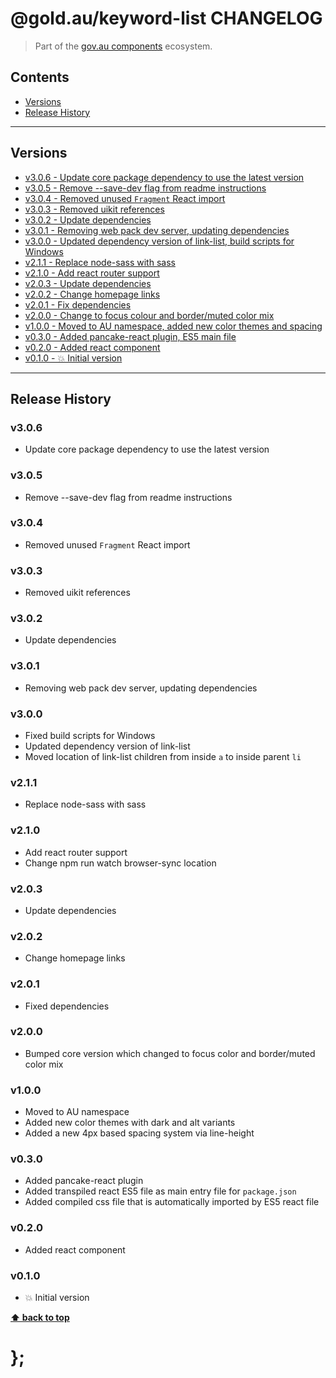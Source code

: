 @gold.au/keyword-list CHANGELOG
======================

> Part of the [gov.au components](https://github.com/designsystemau/gold-design-system/) ecosystem.


## Contents

* [Versions](#install)
* [Release History](#release-history)


----------------------------------------------------------------------------------------------------------------------------------------------------------------


## Versions

* [v3.0.6 - Update core package dependency to use the latest version](#v306)
* [v3.0.5 - Remove --save-dev flag from readme instructions](#v305)
* [v3.0.4 - Removed unused `Fragment` React import](#v304)
* [v3.0.3 - Removed uikit references](#v303)
* [v3.0.2 - Update dependencies](#v302)
* [v3.0.1 - Removing web pack dev server, updating dependencies](#v301)
* [v3.0.0 - Updated dependency version of link-list, build scripts for Windows](#v300)
* [v2.1.1 - Replace node-sass with sass](#v211)
* [v2.1.0 - Add react router support](#v210)
* [v2.0.3 - Update dependencies](#v203)
* [v2.0.2 - Change homepage links](#v202)
* [v2.0.1 - Fix dependencies](#v201)
* [v2.0.0 - Change to focus colour and border/muted color mix](#v200)
* [v1.0.0 - Moved to AU namespace, added new color themes and spacing](#v100)
* [v0.3.0 - Added pancake-react plugin, ES5 main file](#v030)
* [v0.2.0 - Added react component](#v020)
* [v0.1.0 - 💥 Initial version](#v010)


----------------------------------------------------------------------------------------------------------------------------------------------------------------


## Release History

### v3.0.6

- Update core package dependency to use the latest version


### v3.0.5

- Remove --save-dev flag from readme instructions


### v3.0.4

- Removed unused `Fragment` React import


### v3.0.3

- Removed uikit references


### v3.0.2

- Update dependencies


### v3.0.1

- Removing web pack dev server, updating dependencies


### v3.0.0

- Fixed build scripts for Windows
- Updated dependency version of link-list
- Moved location of link-list children from inside `a` to inside parent `li`


### v2.1.1

- Replace node-sass with sass


### v2.1.0

- Add react router support
- Change npm run watch browser-sync location


### v2.0.3

- Update dependencies


### v2.0.2

- Change homepage links


### v2.0.1

- Fixed dependencies


### v2.0.0

- Bumped core version which changed to focus color and border/muted color mix


### v1.0.0

- Moved to AU namespace
- Added new color themes with dark and alt variants
- Added a new 4px based spacing system via line-height


### v0.3.0

- Added pancake-react plugin
- Added transpiled react ES5 file as main entry file for `package.json`
- Added compiled css file that is automatically imported by ES5 react file


### v0.2.0

- Added react component


### v0.1.0

- 💥 Initial version


**[⬆ back to top](#contents)**


# };
